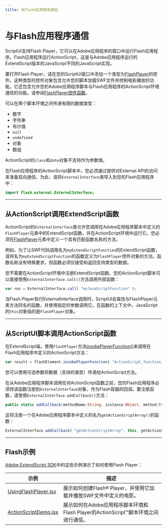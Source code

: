 ```yaml
---
title: 与Flash应用程序通信
---
```

# 与Flash应用程序通信

ScriptUI支持Flash Player，它可以在Adobe应用程序的窗口中运行Flash应用程序。Flash应用程序运行ActionScript，这是与Adobe应用程序运行的ExtendScript版本的JavaScript不同的JavaScript实现。

要打开Flash Player，请在您的ScriptUI窗口中添加一个类型为[FlashPlayer](../types-of-controls#flashplayer)的控件。这种类型的控件对象包含允许您的脚本加载SWF文件并控制电影播放的功能。它还包含允许您的Adobe应用程序脚本与Flash应用程序的ActionScript环境通信的功能。请参阅[FlashPlayer控件函数](../control-objects#flashplayer-control-functions)。

可以在两个脚本环境之间传递有限的数据类型：

- 数字
- 字符串
- 布尔值
- `null`
- `undefined`
- 对象
- 数组

ActionScript的`class`和`date`对象不支持作为参数值。

在Flash应用程序的ActionScript脚本中，您必须通过提供对External API的访问来准备双向通信。为此，请将`ExternalInterface`类导入到您的Flash应用程序中：

```actionscript
import flash.external.ExternalInterface;
```

---

## 从ActionScript调用ExtendScript函数

ActionScript的`ExternalInterface`类允许您调用在Adobe应用程序脚本中定义的`FlashPlayer`元素中的ExtendScript函数，并在ActionScript环境中运行它。您必须在[FlashPlayer](../types-of-controls#flashplayer)元素中定义一个具有匹配函数名称的方法。

例如，为了让SWF代码调用名为`myExtendScriptFunction`的ExtendScript函数，请将名为`myExtendScriptFunction`的函数定义为`FlashPlayer`控件对象的方法。函数名称没有特殊要求，但函数必须仅接受和返回支持类型的数据。

您不需要在ActionScript环境中注册ExtendScript函数。您的ActionScript脚本可以直接使用`ExternalInterface.call()`方法调用外部函数：

```javascript
var res = ExternalInterface.call( "myJavaScriptFunction" );
```

当Flash Player执行ExternalInterface调用时，ScriptUI会查找与FlashPlayer元素方法同名的函数，并使用指定的参数调用它。在函数的上下文中，JavaScript的`this`对象指的是`FlashPlayer`对象。

---

## 从ScriptUI脚本调用ActionScript函数

在ExtendScript端，使用`FlashPlayer`方法[invokePlayerFunction()](../control-objects#invokeplayerfunction)来调用在Flash应用程序中定义的ActionScript方法：

```javascript
var result = flashElement.invokePlayerFunction( "ActionScript_function_name", [ arg1, ..., argN ] );
```

您可以使用可选参数将数据（支持的类型）传递给ActionScript方法。

在从Adobe应用程序脚本调用任何ActionScript函数之前，您的Flash应用程序必须将该函数注册到`ExternalInterface`对象，作为Flash容器的回调。要注册函数，请使用`ExternalInterface.addCallback()`方法：

```actionscript
public static addCallback(methodName:String, instance:Object, method:Function);
```

这将注册一个在Adobe应用程序脚本中定义的名为`getActionScriptArray()`的函数：

```javascript
ExternalInterface.addCallback( "getActionScriptArray", this, getActionScriptArray );
```

---

## Flash示例

[Adobe ExtendScript SDK](https://github.com/Adobe-CEP/CEP-Resources/tree/master/ExtendScript-Toolkit)中的这些示例演示了如何使用Flash Player：

|                                                                   示例                                                                   |                                                                  描述                                                                  |
| ------------------------------------------------------------------------------------------------------------------------------------------- | --------------------------------------------------------------------------------------------------------------------------------------------- |
| [UsingFlashPlayer.jsx](https://github.com/Adobe-CEP/CEP-Resources/blob/master/ExtendScript-Toolkit/Samples/javascript/UsingFlashPlayer.jsx) | 展示如何创建Flash® Player，并使用它加载并播放SWF文件中定义的电影。                                           |
| [ActionScriptDemo.jsx](https://github.com/Adobe-CEP/CEP-Resources/blob/master/ExtendScript-Toolkit/Samples/javascript/ActionScriptDemo.jsx) | 展示如何在Adobe应用程序脚本环境和Flash Player的ActionScript™脚本环境之间进行通信。 |